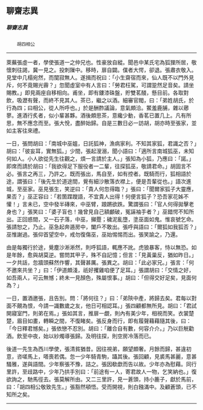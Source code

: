

## 聊齋志異

##### 聊齋志異
　　`胡四相公`

* * *

萊蕪張虛一者，學使張道一之仲兄也。性豪放自縱。聞邑中某氏宅為狐狸所居，敬懷刺往謁，冀一見之。投刺隟中。移時，扉自闢。僕者大愕，卻退。張肅衣敬入。見堂中几榻宛然，而闃寂無人。遂揖而祝曰：「小生齋宿而來，仙人既不以門外見斥，何不竟賜光霽？」忽聞虛室中有人言曰：「勞君枉駕，可謂跫然足音矣。請坐賜教。」即見兩座自移相向。甫坐，即有鏤漆硃盤，貯雙茗醆，懸目前。各取對飲，吸瀝有聲，而終不見其人。茶已，繼之以酒。細審官閥，曰：「弟姓胡氏，於行為四；曰相公，從人所呼也。」於是酬酢議論，意氣頗洽。鱉羞鹿脯，雜以薌蓼。進酒行炙者，似小輩甚夥。酒後頗思茶，意纔少動，香茗已置几上。凡有所思，無不應念而至。張大悅，盡醉始歸。自是三數日必一訪胡，胡亦時至張家，並如主客往來禮。

一日，張問胡曰：「南城中巫媼，日託狐神，漁病家利。不知其家狐，君識之否？」胡曰：「彼妄耳，實無狐。」少間，張起溲溺，聞小語曰：「適所言南城狐巫，未知何如人。小人欲從先生往觀之，煩一言請於主人。」張知為小狐，乃應曰：「諾。」即席而請於胡曰：「我欲得足下服役者一二輩，往探狐巫，敬請君命。」胡固言不必。張言之再三，乃許之。既而張出，馬自至，如有控者。既騎而行，狐相語於途，謂張曰：「後先生於道途間，覺有細沙散落衣襟上，便是吾輩從也。」語次進城，至巫家。巫見張生，笑逆曰：「貴人何忽得臨？」張曰：「聞爾家狐子大靈應，果否？」巫正容曰：「若箇蹀躞語，不宜貴人出得！何便言狐子？恐吾家花姊不懽！」言未已，空中發半磚來，中巫臂，踉蹡欲跌。驚謂張曰：「官人何得拋擊老身也？」張笑曰：「婆子盲也！幾曾見自己額顱破，冤誣袖手者？」巫錯愕不知所出。正回惑間，又一石子落，中巫，攧蹷；穢泥亂墮，塗巫面如鬼。惟哀號乞命。張請恕之，乃止。巫急起奔遁房中，闔戶不敢出。張呼與語曰：「爾狐如我狐否？」巫惟謝過。張仰首望空中，戒勿復傷巫，巫始惕惕而出。張笑諭之，乃還。

由是每獨行於途，覺塵沙淅淅然，則呼狐語，輒應不訛。虎狼暴客，恃以無恐。如是年餘，愈與胡莫逆。嘗問其甲子，殊不自記憶；但言：「見黃巢反，猶如昨日。」一夕共話，忽牆頭蘇然作響，其聲甚厲。張異之。胡曰：「此必家兄。」張言：「何不邀來共坐？」曰：「伊道頗淺，祇好攫雞啗便了足耳。」張謂胡曰：「交情之好，如吾兩人，可云無憾；終未一見顏色，殊屬恨事。」胡曰：「但得交好足矣，見面何為？」

一日，置酒邀張，且告別。問：「將何往？」曰：「弟陝中產，將歸去矣。君每以對面不覿為恨，今請一識數歲之友，他日可相認耳。」張四顧都無所見。胡曰：「君試開寢室門，則弟在焉。」張如其言，推扉一覷，則內有美少年，相視而笑。衣裳楚楚，眉目如畫，轉瞬之間，不復睹矣。張反身而行，即有履聲藉藉隨其後，曰：「今日釋君憾矣。」張依戀不忍別。胡曰：「離合自有數，何容介介。」乃以巨觥勸酒。飲至中夜，始以紗燭導張歸。及明往探，則空房冷落而已。

後道一先生為西川學使，張清貧猶昔。因往視弟，願望頗奢。月餘而歸，甚違初意，咨嗟馬上，嗒喪若偶。忽一少年騎青駒，躡其後。張回顧，見裘馬甚麗，意甚騷雅，遂與語間。少年察張不豫，詰之。張因欷歔而告以故。少年亦為慰藉。同行里許，至歧路中，少年乃拱手別曰：「前途有一人，寄君故人一物，乞笑納也。」復欲詢之，馳馬徑去。張莫解所由。又二三里許，見一蒼頭，持小簏子，獻於馬前，曰：「胡四相公敬致先生。」張豁然頓悟。受而開視，則白鏹滿中。及顧蒼頭，已不知所之矣。

* * *

